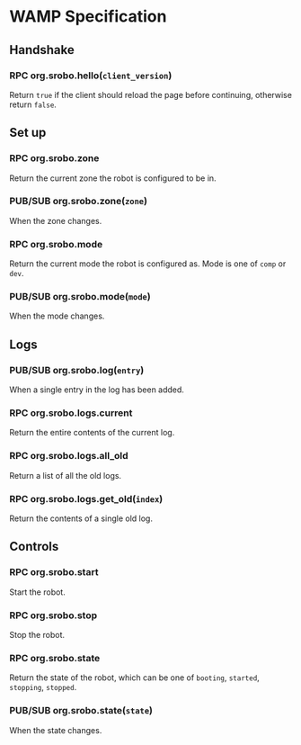 # WAMP Specification

## Handshake

### RPC org.srobo.hello(`client_version`)

Return `true` if the client should reload the page before continuing, otherwise return `false`.

## Set up

### RPC org.srobo.zone

Return the current zone the robot is configured to be in.

### PUB/SUB org.srobo.zone(`zone`)

When the zone changes.

### RPC org.srobo.mode

Return the current mode the robot is configured as. Mode is one of `comp` or `dev`.

### PUB/SUB org.srobo.mode(`mode`)

When the mode changes.

## Logs

### PUB/SUB org.srobo.log(`entry`)

When a single entry in the log has been added.

### RPC org.srobo.logs.current

Return the entire contents of the current log.

### RPC org.srobo.logs.all_old

Return a list of all the old logs.

### RPC org.srobo.logs.get_old(`index`)

Return the contents of a single old log.

## Controls

### RPC org.srobo.start

Start the robot.

### RPC org.srobo.stop

Stop the robot.

### RPC org.srobo.state

Return the state of the robot, which can be one of `booting`, `started`, `stopping`, `stopped`.

### PUB/SUB org.srobo.state(`state`)

When the state changes.
